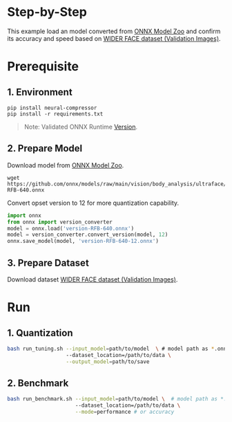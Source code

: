 Step-by-Step
============

This example load an model converted from [ONNX Model Zoo](https://github.com/onnx/models) and confirm its accuracy and speed based on [WIDER FACE dataset (Validation Images)](http://shuoyang1213.me/WIDERFACE/).

# Prerequisite

## 1. Environment
```shell
pip install neural-compressor
pip install -r requirements.txt
```
> Note: Validated ONNX Runtime [Version](/docs/source/installation_guide.md#validated-software-environment).

## 2. Prepare Model
Download model from [ONNX Model Zoo](https://github.com/onnx/models).

```shell
wget https://github.com/onnx/models/raw/main/vision/body_analysis/ultraface/models/version-RFB-640.onnx
```

Convert opset version to 12 for more quantization capability.

```python
import onnx
from onnx import version_converter
model = onnx.load('version-RFB-640.onnx')
model = version_converter.convert_version(model, 12)
onnx.save_model(model, 'version-RFB-640-12.onnx')
```

## 3. Prepare Dataset
Download dataset [WIDER FACE dataset (Validation Images)](http://shuoyang1213.me/WIDERFACE/).

# Run

## 1. Quantization

```bash
bash run_tuning.sh --input_model=path/to/model  \ # model path as *.onnx
                   --dataset_location=/path/to/data \
                   --output_model=path/to/save
```

## 2. Benchmark

```bash
bash run_benchmark.sh --input_model=path/to/model \  # model path as *.onnx
                      --dataset_location=/path/to/data \
                      --mode=performance # or accuracy
```

